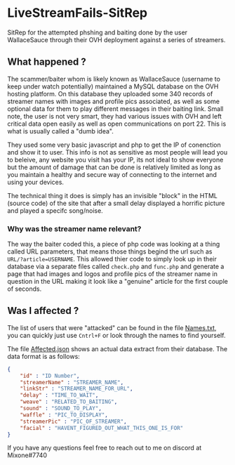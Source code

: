 # LiveStreamFails-SitRep
SitRep for the attempted phshing and baiting done by the user WallaceSauce through their OVH deployment against a series of streamers.

## What happened ?
The scammer/baiter whom is likely known as WallaceSauce (username to keep under watch potentially) maintained a MySQL database on the OVH hosting platform. On this database they uploaded some 340 records of streamer names with images and profile pics associated, as well as some optional data for them to play different messages in their baiting link. Small note, the user is not very smart, they had various issues with OVH and left critical data open easily as well as open communications on port 22. This is what is usually called a "dumb idea".

They used some very basic javascript and php to get the IP of conenction and show it to user. This info is not as sensitive as most people will lead you to beleive, any website you visit has your IP, its not ideal to show everyone but the amount of damage that can be done is relatively limited as long as you maintain a healthy and secure way of connecting to the internet and using your devices.

The technical thing it does is simply has an invisible "block" in the HTML (source code) of the site that after a small delay displayed a horrific picture and played a specifc song/noise.

### Why was the streamer name relevant?
The way the baiter coded this, a piece of php code was looking at a thing called URL parameters, that means those things begind the url such as `URL/?article=USERNAME`. This allowed thier code to simply look up in their database via a separate files called `check.php` and `func.php` and generate a page that had images and logos and profile pics of the streamer name in question in the URL making it look like a "genuine" article for the first couple of seconds.

## Was I affected ?
The list of users that were "attacked" can be found in the file [Names.txt](https://github.com/Mixone-FinallyHere/LiveStreamFails-SitRep/blob/main/Names.txt), you can quickly just use `Cntrl+F` or look through the names to find yourself.

The file [Affected.json](https://github.com/Mixone-FinallyHere/LiveStreamFails-SitRep/blob/main/Affected.json) shows an actual data extract from their database. The data format is as follows:
```json
{
    "id" : "ID Number",
    "streamerName" : "STREAMER_NAME",
    "linkStr" : "STREAMER_NAME_FOR_URL",
    "delay" : "TIME_TO_WAIT",
    "weave" : "RELATED_TO_BAITING",
    "sound" : "SOUND_TO_PLAY",
    "waffle" : "PIC_TO_DISPLAY",
    "streamerPic" : "PIC_OF_STREAMER",
    "facial" : "HAVENT_FIGURED_OUT_WHAT_THIS_ONE_IS_FOR"
}
```

If you have any questions feel free to reach out to me on discord at Mixone#7740
